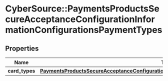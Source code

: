 # CyberSource::PaymentsProductsSecureAcceptanceConfigurationInformationConfigurationsPaymentTypes

## Properties
Name | Type | Description | Notes
------------ | ------------- | ------------- | -------------
**card_types** | [**PaymentsProductsSecureAcceptanceConfigurationInformationConfigurationsPaymentTypesCardTypes**](PaymentsProductsSecureAcceptanceConfigurationInformationConfigurationsPaymentTypesCardTypes.md) |  | [optional] 


